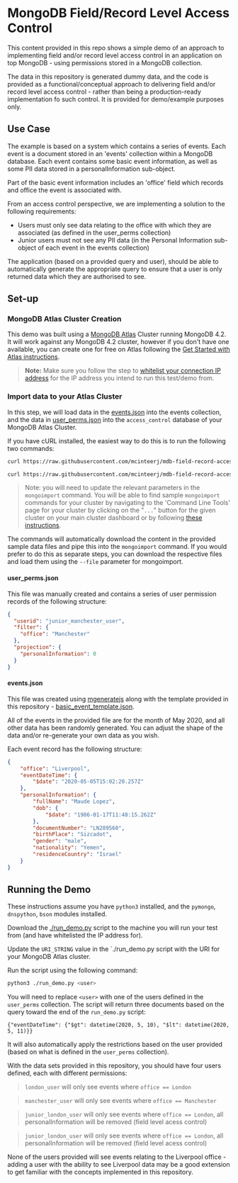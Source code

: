 # MongoDB Field/Record Level Access Control
This content provided in this repo shows a simple demo of an approach to implementing field and/or record level access control in an application on top MongoDB - using permissions stored in a MongoDB collection.

The data in this repository is generated dummy data, and the code is provided as a functional/conceptual approach to delivering field and/or record level access control - rather than being a production-ready implementation fo such control. It is provided for demo/example purposes only. 

## Use Case
The example is based on a system which contains a series of events. Each event is a document stored in an 'events' collection within a MongoDB database. Each event contains some basic event information, as well as some PII data stored in a personalInformation sub-object.

Part of the basic event information includes an 'office' field which records and office the event is associated with. 

From an access control perspective, we are implementing a solution to the following requirements:

* Users must only see data relating to the office with which they are associated (as defined in the user_perms collection)
* Junior users must not see any PII data (in the Personal Information sub-object of each event in the events collection)

The application (based on a provided query and user), should be able to automatically generate the appropriate query to ensure that a user is only returned data which they are authorised to see. 

## Set-up
### MongoDB Atlas Cluster Creation
This demo was built using a [MongoDB Atlas](https://www.mongodb.com/cloud/atlas) Cluster running MongoDB 4.2. It will work against any MongoDB 4.2 cluster, however if you don't have one available, you can create one for free on Atlas following the [Get Started with Atlas instructions](https://docs.atlas.mongodb.com/getting-started/).

> **Note:** Make sure you follow the step to [whitelist your connection IP address](https://docs.atlas.mongodb.com/tutorial/whitelist-connection-ip-address/) for the IP address you intend to run this test/demo from. 

### Import data to your Atlas Cluster
In this step, we will load data in the [events.json](./events.json) into the events collection, and the data in [user_perms.json](./user_perms.json) into the `access_control` database of your MongoDB Atlas Cluster.

If you have cURL installed, the easiest way to do this is to run the following two commands:

```bash
curl https://raw.githubusercontent.com/mcinteerj/mdb-field-record-access-control/master/events.json | mongoimport --host <CLUSTER-URI> --ssl --username <USERNAME> --password <PASSWORD> --authenticationDatabase admin --db access_control --collection events

curl https://raw.githubusercontent.com/mcinteerj/mdb-field-record-access-control/master/user_perms.json | mongoimport --host <CLUSTER-URI> --ssl --username <USERNAME> --password <PASSWORD> --authenticationDatabase admin --db access_control --collection user_perms
```

>Note: you will need to update the relevant parameters in the `mongoimport` command. You will be able to find sample `mongoimport` commands for your cluster by navigating to the 'Command Line Tools' page for your cluster by clicking on the "`...`" button for the given cluster on your main cluster dashboard or by following [these instructions](https://docs.atlas.mongodb.com/import/mongoimport/).

The commands will automatically download the content in the provided sample data files and pipe this into the `mongoimport` command. If you would prefer to do this as separate steps, you can download the respective files and load them using the `--file` parameter for mongoimport. 

#### user_perms.json
This file was manually created and contains a series of user permission records of the following structure:

```json
{
  "userid": "junior_manchester_user",
  "filter": {
    "office": "Manchester"
  },
  "projection": {
    "personalInformation": 0
  }
}
```

#### events.json
This file was created using [mgeneratejs](https://github.com/rueckstiess/mgeneratejs) along with the template provided in this repository - [basic_event_template.json](./basic_event_template.json). 

All of the events in the provided file are for the month of May 2020, and all other data has been randomly generated. You can adjust the shape of the data and/or re-generate your own data as you wish. 

Each event record has the following structure:

```json
{
    "office": "Liverpool",
    "eventDateTime": {
        "$date": "2020-05-05T15:02:20.257Z"
    },
    "personalInformation": {
        "fullName": "Maude Lopez",
        "dob": {
            "$date": "1986-01-17T11:48:15.262Z"
        },
        "documentNumber": "LN289560",
        "birthPlace": "Sizcadot",
        "gender": "male",
        "nationality": "Yemen",
        "residenceCountry": "Israel"
    }
}
```

## Running the Demo

These instructions assume you have `python3` installed, and the `pymongo`, `dnspython`, `bson` modules installed. 

Download the [./run_demo.py](./run_demo.py) script to the machine you will run your test from (and have whitelisted the IP address for). 

Update the `URI_STRING` value in the `./run_demo.py script with the URI for your MongoDB Atlas cluster. 

Run the script using the following command:
```bash
python3 ./run_demo.py <user>
```

You will need to replace `<user>` with one of the users defined in the `user_perms` collection. The script will return three documents based on the query toward the end of the `run_demo.py` script:

```python3
{"eventDateTime": {"$gt": datetime(2020, 5, 10), "$lt": datetime(2020, 5, 11)}}
```

It will also automatically apply the restrictions based on the user provided (based on what is defined in the `user_perms` collection).

With the data sets provided in this repository, you should have four users defined, each with different permissions:

> `london_user` will only see events where `office == London`

> `manchester_user` will only see events where `office == Manchester`

> `junior_london_user` will only see events where `office == London`, all personalInformation will be removed (field level acess control)

> `junior_london_user` will only see events where `office == London`, all personalInformation will be removed (field level acess control)

None of the users provided will see events relating to the Liverpool office - adding a user with the ability to see Liverpool data may be a good extension to get familiar with the concepts implemented in this repository.